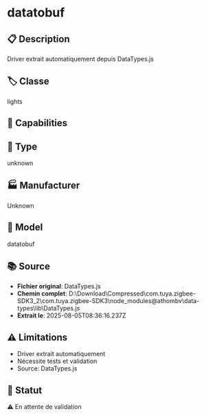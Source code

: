 # datatobuf

## 📋 Description
Driver extrait automatiquement depuis DataTypes.js

## 🏷️ Classe
lights

## 🔧 Capabilities


## 📡 Type
unknown

## 🏭 Manufacturer
Unknown

## 📱 Model
datatobuf

## 📚 Source
- **Fichier original**: DataTypes.js
- **Chemin complet**: D:\Download\Compressed\com.tuya.zigbee-SDK3_2\com.tuya.zigbee-SDK3\node_modules\@athombv\data-types\lib\DataTypes.js
- **Extrait le**: 2025-08-05T08:36:16.237Z

## ⚠️ Limitations
- Driver extrait automatiquement
- Nécessite tests et validation
- Source: DataTypes.js

## 🚀 Statut
⚠️ En attente de validation
